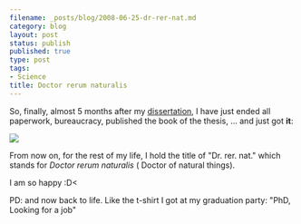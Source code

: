 ```yaml
--- 
filename: _posts/blog/2008-06-25-dr-rer-nat.md
category: blog
layout: post
status: publish
published: true
type: post
tags: 
- Science
title: Doctor rerum naturalis
---
```

So, finally, almost 5 months after my <a href="/2008/02/18/defensa-de-la-tesis/">dissertation</a>, I have just 
ended all paperwork, bureaucracy, published the book of the thesis, ... and just got **it**:


<a href="/images/Photo+197.jpg"><img src="/images/Photo+197.jpg" border="0" /></a>

From now on, for the rest of my life, I hold the title of "Dr. rer. nat." which stands for *Doctor rerum naturalis* ( Doctor of
 natural things).

I am so happy :D<

PD: and now back to life. 
Like the t-shirt I got at my graduation party: "PhD, Looking for a job"


